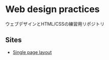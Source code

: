 # Web design practices

ウェブデザインとHTML/CSSの練習用リポジトリ

## Sites

* [Single page layout](https://bcrikko.github.io/web-design-practices/single-page-layout/)
